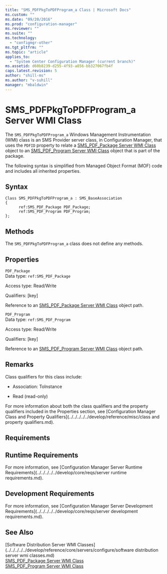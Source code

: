 ```yaml
---
title: "SMS_PDFPkgToPDFProgram_a Class | Microsoft Docs"
ms.custom: ""
ms.date: "09/20/2016"
ms.prod: "configuration-manager"
ms.reviewer: ""
ms.suite: ""
ms.technology:
  - "configmgr-other"
ms.tgt_pltfrm: ""
ms.topic: "article"
applies_to:
  - "System Center Configuration Manager (current branch)"
ms.assetid: d60b8239-d255-4f93-a856-bb327067fb4f
caps.latest.revision: 5
author: "shill-ms"
ms.author: "v-suhill"
manager: "mbaldwin"
---
```

# SMS_PDFPkgToPDFProgram_a Server WMI Class
The `SMS_PDFPkgToPDFProgram_a` Windows Management Instrumentation (WMI) class is an SMS Provider server class, in Configuration Manager, that uses the `PDFID` property to relate a [SMS_PDF_Package Server WMI Class](../../../../../develop/reference/core/servers/configure/sms_pdf_package-server-wmi-class.md) object to an [SMS_PDF_Program Server WMI Class](../../../../../develop/reference/core/servers/configure/sms_pdf_program-server-wmi-class.md) object that is part of the package.  

 The following syntax is simplified from Managed Object Format (MOF) code and includes all inherited properties.  

## Syntax  

```  
Class SMS_PDFPkgToPDFProgram_a : SMS_BaseAssociation  
{  
      ref:SMS_PDF_Package PDF_Package;  
      ref:SMS_PDF_Program PDF_Program;  
};  
```  

## Methods  
 The `SMS_PDFPkgToPDFProgram_a` class does not define any methods.  

## Properties  
 `PDF_Package`  
 Data type: `ref:SMS_PDF_Package`  

 Access type: Read/Write  

 Qualifiers: [key]  

 Reference to an [SMS_PDF_Package Server WMI Class](../../../../../develop/reference/core/servers/configure/sms_pdf_package-server-wmi-class.md) object path.  

 `PDF_Program`  
 Data type: `ref:SMS_PDF_Program`  

 Access type: Read/Write  

 Qualifiers: [key]  

 Reference to an [SMS_PDF_Program Server WMI Class](../../../../../develop/reference/core/servers/configure/sms_pdf_program-server-wmi-class.md) object path.  

## Remarks  
 Class qualifiers for this class include:  

-   Association: ToInstance  

-   Read (read-only)  

 For more information about both the class qualifiers and the property qualifiers included in the Properties section, see [Configuration Manager Class and Property Qualifiers](../../../../../develop/reference/misc/class and property qualifiers.md).  

## Requirements  

## Runtime Requirements  
 For more information, see [Configuration Manager Server Runtime Requirements](../../../../../develop/core/reqs/server runtime requirements.md).  

## Development Requirements  
 For more information, see [Configuration Manager Server Development Requirements](../../../../../develop/core/reqs/server development requirements.md).  

## See Also  
 [Software Distribution Server WMI Classes](../../../../../develop/reference/core/servers/configure/software distribution server wmi classes.md)   
 [SMS_PDF_Package Server WMI Class](../../../../../develop/reference/core/servers/configure/sms_pdf_package-server-wmi-class.md)   
 [SMS_PDF_Program Server WMI Class](../../../../../develop/reference/core/servers/configure/sms_pdf_program-server-wmi-class.md)
